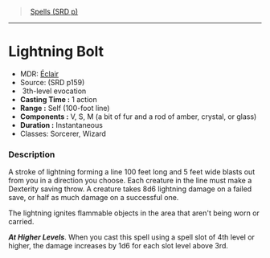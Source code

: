 ﻿---
!Spell
Family: SpellVO
Level: 3
Type: evocation
CastingTime: 1 action
Range: Self (100-foot line)
Components: V, S, M (a bit of fur and a rod of amber, crystal, or glass)
Duration: Instantaneous
Classes: Sorcerer, Wizard
Id: spells_vo.md#lightning-bolt
ParentLink: spells_vo.md#spells-srd-p
Name: Lightning Bolt
ParentName: Spells (SRD p)
NameLevel: 1
AltName: '[Éclair](hd_spells_eclair.md)'
Source: (SRD p159)
Attributes: {}
---
> [Spells (SRD p)](srd_spells.md)

---

# Lightning Bolt

- MDR: [Éclair](hd_spells_eclair.md)
- Source: (SRD p159)
-  3th-level evocation
- **Casting Time :** 1 action
- **Range :** Self (100-foot line)
- **Components :** V, S, M (a bit of fur and a rod of amber, crystal, or glass)
- **Duration :** Instantaneous
- Classes: Sorcerer, Wizard

### Description

A stroke of lightning forming a line 100 feet long and 5 feet wide blasts out from you in a direction you choose. Each creature in the line must make a Dexterity saving throw. A creature takes 8d6 lightning damage on a failed save, or half as much damage on a successful one.

The lightning ignites flammable objects in the area that aren't being worn or carried.

**_At Higher Levels_**. When you cast this spell using a spell slot of 4th level or higher, the damage increases by 1d6 for each slot level above 3rd.

